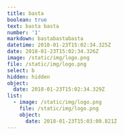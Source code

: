 ```yaml
---
title: basta
boolean: true
text: basta basta
number: '1'
markdown: bastabastabasta
datetime: 2018-01-23T15:02:34.325Z
date: 2018-01-23T15:02:34.326Z
image: /static/img/logo.png
file: /static/img/logo.png
select: b
hidden: hidden
object:
  date: 2018-01-23T15:02:34.329Z
list:
  - image: /static/img/logo.png
    file: /static/img/logo.png
    object:
      date: 2018-01-23T15:03:00.821Z
---
```


